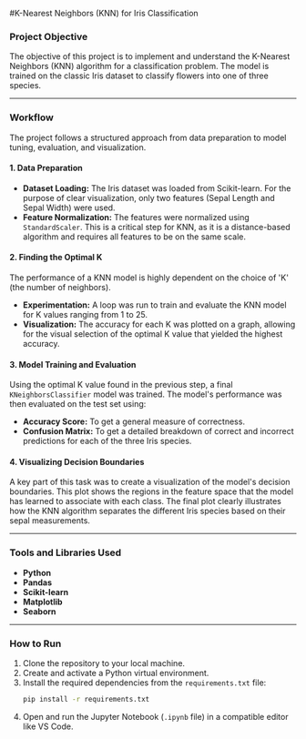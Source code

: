 #K-Nearest Neighbors (KNN) for Iris Classification

### Project Objective
The objective of this project is to implement and understand the K-Nearest Neighbors (KNN) algorithm for a classification problem. The model is trained on the classic Iris dataset to classify flowers into one of three species.

---
### Workflow

The project follows a structured approach from data preparation to model tuning, evaluation, and visualization.

#### 1. Data Preparation
* **Dataset Loading:** The Iris dataset was loaded from Scikit-learn. For the purpose of clear visualization, only two features (Sepal Length and Sepal Width) were used.
* **Feature Normalization:** The features were normalized using `StandardScaler`. This is a critical step for KNN, as it is a distance-based algorithm and requires all features to be on the same scale.

#### 2. Finding the Optimal K
The performance of a KNN model is highly dependent on the choice of 'K' (the number of neighbors).
* **Experimentation:** A loop was run to train and evaluate the KNN model for K values ranging from 1 to 25.
* **Visualization:** The accuracy for each K was plotted on a graph, allowing for the visual selection of the optimal K value that yielded the highest accuracy.

#### 3. Model Training and Evaluation
Using the optimal K value found in the previous step, a final `KNeighborsClassifier` model was trained. The model's performance was then evaluated on the test set using:
* **Accuracy Score:** To get a general measure of correctness.
* **Confusion Matrix:** To get a detailed breakdown of correct and incorrect predictions for each of the three Iris species.

#### 4. Visualizing Decision Boundaries
A key part of this task was to create a visualization of the model's decision boundaries. This plot shows the regions in the feature space that the model has learned to associate with each class. The final plot clearly illustrates how the KNN algorithm separates the different Iris species based on their sepal measurements.

---
### Tools and Libraries Used
* **Python**
* **Pandas**
* **Scikit-learn**
* **Matplotlib**
* **Seaborn**

---
### How to Run

1.  Clone the repository to your local machine.
2.  Create and activate a Python virtual environment.
3.  Install the required dependencies from the `requirements.txt` file:
    ```bash
    pip install -r requirements.txt
    ```
4.  Open and run the Jupyter Notebook (`.ipynb` file) in a compatible editor like VS Code.
